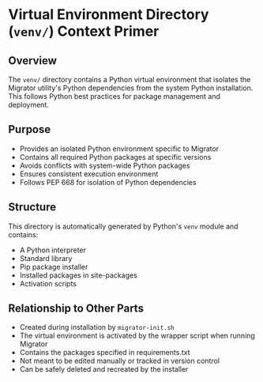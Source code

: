 # Virtual Environment Directory (`venv/`) Context Primer

## Overview
The `venv/` directory contains a Python virtual environment that isolates the Migrator utility's Python dependencies from the system Python installation. This follows Python best practices for package management and deployment.

## Purpose
- Provides an isolated Python environment specific to Migrator
- Contains all required Python packages at specific versions
- Avoids conflicts with system-wide Python packages
- Ensures consistent execution environment
- Follows PEP 668 for isolation of Python dependencies

## Structure
This directory is automatically generated by Python's `venv` module and contains:
- A Python interpreter
- Standard library
- Pip package installer
- Installed packages in site-packages
- Activation scripts

## Relationship to Other Parts
- Created during installation by `migrator-init.sh`
- The virtual environment is activated by the wrapper script when running Migrator
- Contains the packages specified in requirements.txt
- Not meant to be edited manually or tracked in version control
- Can be safely deleted and recreated by the installer 